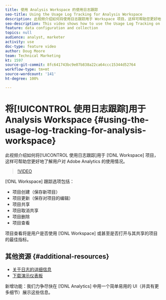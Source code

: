 ```yaml
---
title: 使用 Analysis Workspace 的使用日志跟踪
seo-title: Using the Usage Log Tracking for Analysis Workspace
description: 此视频介绍如何将使用日志跟踪用于 Workspace 项目，这样可帮助您更好地了解用户对 Adobe Analytics 的使用情况。
seo-description: This video shows how to use the Usage Log Tracking on Workspace projects, which can help you better understand your users’ usage of Adobe Analytics.
feature: data configuration and collection
topics: null
audience: analyst, marketer
activity: use
doc-type: feature video
author: Doug Moore
team: Technical Marketing
kt: 1597
source-git-commit: 8fc641743bc9e07b838a22ca64ccc15344d52764
workflow-type: tm+mt
source-wordcount: '141'
ht-degree: 100%

---
```



# 将[!UICONTROL 使用日志跟踪]用于 Analysis Workspace {#using-the-usage-log-tracking-for-analysis-workspace}

此视频介绍如何将[!UICONTROL 使用日志跟踪]用于 [!DNL Workspace] 项目，这样可帮助您更好地了解用户对 Adobe Analytics 的使用情况。

>[!VIDEO](https://video.tv.adobe.com/v/22922/?quality=12&learn=on)

[!DNL Workspace] 跟踪选项包括：

* 项目创建（保存新项目）
* 项目更新（保存对项目的编辑）
* 项目共享
* 项目取消共享
* 项目删除
* 项目查看

项目查看将是用户是否使用 [!DNL Workspace] 或甚至是否打开与其共享的项目的最佳指标。

## 其他资源 {#additional-resources}

* [关于日志的详细信息](https://experienceleague.adobe.com/docs/analytics/admin/admin-tools/logs.html?lang=zh-Hans)
* [下载演示仪表板](https://adobe.ly/2ygP5ws)

新增功能：我们力争尽快在 [!DNL Analytics] 中用一个简单易用的 UI（并具有更多细节）展示这些信息。
